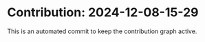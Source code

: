 # Contribution: 2024-12-08-15-29
This is an automated commit to keep the contribution graph active.
